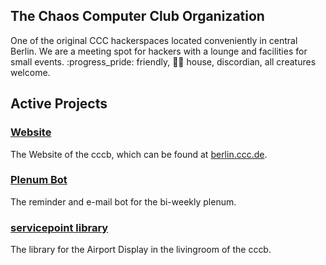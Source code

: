 ## The Chaos Computer Club Organization

One of the original CCC hackerspaces located conveniently in central Berlin.
We are a meeting spot for hackers with a lounge and facilities for small events.
:progress_pride: friendly, 🏴‍☠️ house, discordian, all creatures welcome.

## Active Projects
### [Website](https://github.com/cccb/www)
The Website of the cccb, which can be found at [berlin.ccc.de](https://berlin.ccc.de/).

### [Plenum Bot](https://git.berlin.ccc.de/murmeldin/plenum-bot)
The reminder and e-mail bot for the bi-weekly plenum.

### [servicepoint library](https://github.com/cccb/servicepoint)
The library for the Airport Display in the livingroom of the cccb.

<!--

**Here are some ideas to get you started:**

🙋‍♀️ A short introduction - what is your organization all about?
🌈 Contribution guidelines - how can the community get involved?
👩‍💻 Useful resources - where can the community find your docs? Is there anything else the community should know?
🍿 Fun facts - what does your team eat for breakfast?
🧙 Remember, you can do mighty things with the power of [Markdown](https://docs.github.com/github/writing-on-github/getting-started-with-writing-and-formatting-on-github/basic-writing-and-formatting-syntax)
-->
